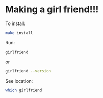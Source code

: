 # Making a girl friend!!!
To install:
```sh
make install 
```
Run:
```sh
girlfriend
```
or
```sh
girlfriend --version
```
See location:
```sh
which girlfriend
```

